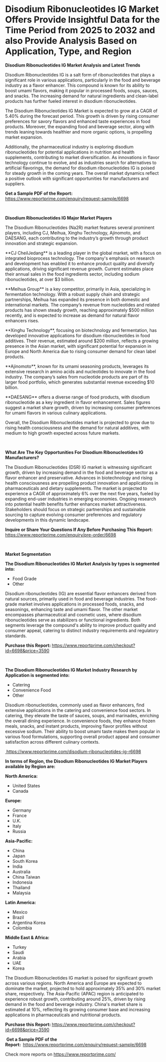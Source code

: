 <p><h1>Disodium Ribonucleotides IG Market Offers Provide Insightful Data for the Time Period from 2025 to 2032 and also Provide Analysis Based on Application, Type, and Region</h1></p><p><strong>Disodium Ribonucleotides IG Market Analysis and Latest Trends</strong></p>
<p><p>Disodium Ribonucleotides IG is a salt form of ribonucleotides that plays a significant role in various applications, particularly in the food and beverage industry as a flavor enhancer. This compound is known for its ability to boost umami flavors, making it popular in processed foods, soups, sauces, and snacks. The increasing demand for natural ingredients and clean-label products has further fueled interest in disodium ribonucleotides.</p><p>The Disodium Ribonucleotides IG Market is expected to grow at a CAGR of 5.40% during the forecast period. This growth is driven by rising consumer preferences for savory flavors and enhanced taste experiences in food products. Moreover, the expanding food and beverage sector, along with trends leaning towards healthier and more organic options, is propelling market expansion.</p><p>Additionally, the pharmaceutical industry is exploring disodium ribonucleotides for potential applications in nutrition and health supplements, contributing to market diversification. As innovations in flavor technology continue to evolve, and as industries search for alternatives to artificial flavorings, the demand for disodium ribonucleotides IG is poised for steady growth in the coming years. The overall market dynamics reflect a positive outlook with significant opportunities for manufacturers and suppliers.</p></p>
<p><strong>Get a Sample PDF of the Report:&nbsp;</strong> <a href="https://www.reportprime.com/enquiry/request-sample/6698?utm_campaign=3345&utm_medium=2&utm_source=Github&utm_content=ia&utm_term=19032025&utm_id=disodium-ribonucleotides-ig">https://www.reportprime.com/enquiry/request-sample/6698</a></p>
<p>&nbsp;</p>
<p><strong>Disodium Ribonucleotides IG Major Market Players</strong></p>
<p><p>The Disodium Ribonucleotides (Na2R) market features several prominent players, including CJ, Meihua, Xinghu Technology, Ajinomoto, and DAESANG, each contributing to the industry’s growth through product innovation and strategic expansion.</p><p>**CJ CheilJedang** is a leading player in the global market, with a focus on integrated bioprocess technology. The company's emphasis on research and development has enabled it to enhance product quality and diversify applications, driving significant revenue growth. Current estimates place their annual sales in the food ingredients sector, including sodium ribonucleotides, at over $3 billion.</p><p>**Meihua Group** is a key competitor, primarily in Asia, specializing in fermentation technology. With a robust supply chain and strategic partnerships, Meihua has expanded its presence in both domestic and international markets. The company’s revenue from nucleotides and related products has shown steady growth, reaching approximately $500 million recently, and is expected to increase as demand for natural flavor enhancers rises.</p><p>**Xinghu Technology**, focusing on biotechnology and fermentation, has developed innovative applications for disodium ribonucleotides in food additives. Their revenue, estimated around $200 million, reflects a growing presence in the Asian market, with significant potential for expansion in Europe and North America due to rising consumer demand for clean label products.</p><p>**Ajinomoto**, known for its umami seasoning products, leverages its extensive research in amino acids and nucleotides to innovate in the food industry. The company’s sales from nucleotide products are part of its larger food portfolio, which generates substantial revenue exceeding $10 billion.</p><p>**DAESANG** offers a diverse range of food products, with disodium ribonucleotide as a key ingredient in flavor enhancement. Sales figures suggest a market share growth, driven by increasing consumer preferences for umami flavors in various culinary applications. </p><p>Overall, the Disodium Ribonucleotides market is projected to grow due to rising health consciousness and the demand for natural additives, with medium to high growth expected across future markets.</p></p>
<p>&nbsp;</p>
<p><strong>What Are The Key Opportunities For Disodium Ribonucleotides IG Manufacturers?</strong></p>
<p><p>The Disodium Ribonucleotides (DSR) IG market is witnessing significant growth, driven by increasing demand in the food and beverage sector as a flavor enhancer and preservative. Advances in biotechnology and rising health consciousness are propelling product innovation and applications in pharmaceuticals and dietary supplements. The market is projected to experience a CAGR of approximately 6% over the next five years, fueled by expanding end-user industries in emerging economies. Ongoing research into potential health benefits further enhances market attractiveness. Stakeholders should focus on strategic partnerships and sustainable sourcing to capture evolving consumer preferences and regulatory developments in this dynamic landscape.</p></p>
<p><strong>Inquire or Share Your Questions If Any Before Purchasing This Report:</strong> <a href="https://www.reportprime.com/enquiry/pre-order/6698?utm_campaign=3345&utm_medium=2&utm_source=Github&utm_content=ia&utm_term=19032025&utm_id=disodium-ribonucleotides-ig">https://www.reportprime.com/enquiry/pre-order/6698</a></p>
<p>&nbsp;</p>
<p><strong>Market Segmentation</strong></p>
<p><strong>The Disodium Ribonucleotides IG Market Analysis by types is segmented into:</strong></p>
<p><ul><li>Food Grade</li><li>Other</li></ul></p>
<p><p>Disodium ribonucleotides (IG) are essential flavor enhancers derived from natural sources, primarily used in food and beverage industries. The food-grade market involves applications in processed foods, snacks, and seasonings, enhancing taste and umami flavor. The other market encompasses pharmaceutical and cosmetic uses, where disodium ribonucleotides serve as stabilizers or functional ingredients. Both segments leverage the compound's ability to improve product quality and consumer appeal, catering to distinct industry requirements and regulatory standards.</p></p>
<p><strong>Purchase this Report:&nbsp;</strong><a href="https://www.reportprime.com/checkout?id=6698&price=3590&utm_campaign=3345&utm_medium=2&utm_source=Github&utm_content=ia&utm_term=19032025&utm_id=disodium-ribonucleotides-ig">https://www.reportprime.com/checkout?id=6698&price=3590</a></p>
<p>&nbsp;</p>
<p><strong>The Disodium Ribonucleotides IG Market Industry Research by Application is segmented into:</strong></p>
<p><ul><li>Catering</li><li>Convenience Food</li><li>Other</li></ul></p>
<p><p>Disodium ribonucleotides, commonly used as flavor enhancers, find extensive applications in the catering and convenience food sectors. In catering, they elevate the taste of sauces, soups, and marinades, enriching the overall dining experience. In convenience foods, they enhance frozen meals, snacks, and instant products, improving flavor profiles without excessive sodium. Their ability to boost umami taste makes them popular in various food formulations, supporting overall product appeal and consumer satisfaction across different culinary contexts.</p></p>
<p><a href="https://www.reportprime.com/disodium-ribonucleotides-ig-r6698?utm_campaign=3345&utm_medium=2&utm_source=Github&utm_content=ia&utm_term=19032025&utm_id=disodium-ribonucleotides-ig">&nbsp;https://www.reportprime.com/disodium-ribonucleotides-ig-r6698</a></p>
<p><strong>In terms of Region, the Disodium Ribonucleotides IG Market Players available by Region are:</strong></p>
<p>
    <p> <strong> North America: </strong>
        <ul>
            <li>United States</li>
            <li>Canada</li>
        </ul>
        </p> 
    <p> <strong> Europe: </strong>
        <ul>
            <li>Germany</li>
            <li>France</li>
            <li>U.K.</li>
            <li>Italy</li>
            <li>Russia</li>
        </ul>
        </p> 
    <p> <strong> Asia-Pacific: </strong>
        <ul>
            <li>China</li>
            <li>Japan</li>
            <li>South Korea</li>
            <li>India</li>
            <li>Australia</li>
            <li>China Taiwan</li>
            <li>Indonesia</li>
            <li>Thailand</li>
            <li>Malaysia</li>
        </ul>
        </p> 
    <p> <strong> Latin America: </strong>
        <ul>
            <li>Mexico</li>
            <li>Brazil</li>
            <li>Argentina Korea</li>
            <li>Colombia</li>
        </ul>
        </p> 
    <p> <strong> Middle East & Africa: </strong>
        <ul>
            <li>Turkey</li>
            <li>Saudi</li>
            <li>Arabia</li>
            <li>UAE</li>
            <li>Korea</li>
        </ul>
    </p>
    </p>
<p><p>The Disodium Ribonucleotides IG market is poised for significant growth across various regions. North America and Europe are expected to dominate the market, projected to hold approximately 35% and 30% market share, respectively. The Asia-Pacific (APAC) region is anticipated to experience robust growth, contributing around 25%, driven by rising demand in the food and beverage industry. China's market share is estimated at 10%, reflecting its growing consumer base and increasing applications in pharmaceuticals and nutritional products.</p></p>
<p><strong>Purchase this Report: </strong><a href="https://www.reportprime.com/checkout?id=6698&price=3590&utm_campaign=3345&utm_medium=2&utm_source=Github&utm_content=ia&utm_term=19032025&utm_id=disodium-ribonucleotides-ig">https://www.reportprime.com/checkout?id=6698&price=3590</a></p>
<p>&nbsp;<strong>Get a Sample PDF of the Report:&nbsp;&nbsp;</strong><a href="https://www.reportprime.com/enquiry/request-sample/6698?utm_campaign=3345&utm_medium=2&utm_source=Github&utm_content=ia&utm_term=19032025&utm_id=disodium-ribonucleotides-ig">https://www.reportprime.com/enquiry/request-sample/6698</a></p>
<p><strong></strong></p>
<p>Check more reports on <a href="https://www.reportprime.com/?utm_campaign=3345&utm_medium=2&utm_source=Github&utm_content=ia&utm_term=19032025&utm_id=disodium-ribonucleotides-ig">https://www.reportprime.com/</a></p>